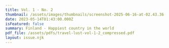 ```yaml
---
title: Vol. 1 - No. 2
thumbnail: /assets/images/thumbnails/screenshot-2025-06-16-at-02.43.36.png
date: 2023-05-14T01:43:00.000Z
isFeatured: false
summary: Finland - Happiest country in the world
pdf_file: /assets/pdfs/travel-lust-vol-1-2_compressed.pdf
layout: issue.njk
---
```

